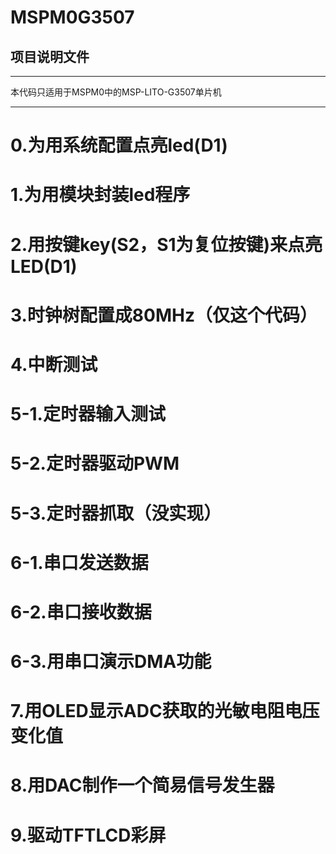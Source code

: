 # MSPM0G3507

## 项目说明文件

---

本代码只适用于MSPM0中的MSP-LITO-G3507单片机

---

# 0.为用系统配置点亮led(D1)

# 1.为用模块封装led程序

# 2.用按键key(S2，S1为复位按键)来点亮LED(D1)

# 3.时钟树配置成80MHz（仅这个代码）

# 4.中断测试

# 5-1.定时器输入测试

# 5-2.定时器驱动PWM

# 5-3.定时器抓取（没实现）

# 6-1.串口发送数据

# 6-2.串口接收数据

# 6-3.用串口演示DMA功能

# 7.用OLED显示ADC获取的光敏电阻电压变化值

# 8.用DAC制作一个简易信号发生器

# 9.驱动TFTLCD彩屏
